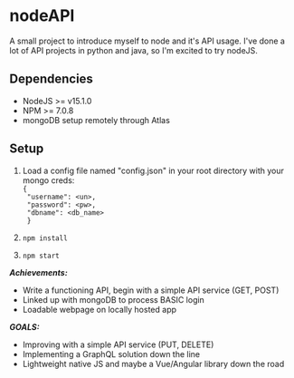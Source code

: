 # nodeAPI #

A small project to introduce myself to node and it's API usage. I've done a lot
of API projects in python and java, so I'm excited to try nodeJS.

## Dependencies ##
- NodeJS  >=  v15.1.0
- NPM     >=  7.0.8
- mongoDB setup remotely through Atlas

## Setup ##
1. Load a config file named "config.json" in your root directory with your mongo creds:<br>
  `{`<br>`
    "username": <un>,`<br>`
    "password": <pw>,`<br>`
    "dbname": <db_name>`<br>`
  }`

2. `npm install`
3. `npm start`

***Achievements:***
- Write a functioning API, begin with a simple API service (GET, POST)
- Linked up with mongoDB to process BASIC login
- Loadable webpage on locally hosted app

***GOALS:***
- Improving with a simple API service (PUT, DELETE)
- Implementing a GraphQL solution down the line
- Lightweight native JS and maybe a Vue/Angular library down the road
